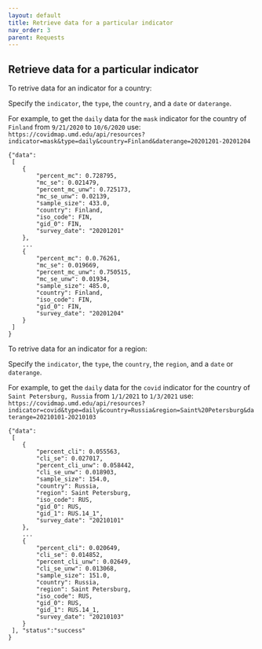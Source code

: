 ```yaml
---
layout: default
title: Retrieve data for a particular indicator
nav_order: 3
parent: Requests
---
```


## Retrieve data for a particular indicator
To retrive data for an indicator for a country:

Specify the `indicator`, the `type`, the `country`, and a `date` or `daterange`.

For example, to get the `daily` data for the `mask` indicator for the country of `Finland` from `9/21/2020` to `10/6/2020` use:
`https://covidmap.umd.edu/api/resources?indicator=mask&type=daily&country=Finland&daterange=20201201-20201204`

```
{"data":
 [
    {
        "percent_mc": 0.728795,
        "mc_se": 0.021479,
		"percent_mc_unw": 0.725173,
		"mc_se_unw": 0.02139,
		"sample_size": 433.0,
		"country": Finland,
		"iso_code": FIN,
		"gid_0": FIN,
		"survey_date": "20201201"
    },
	...
    {
        "percent_mc": 0.0.76261,
        "mc_se": 0.019669,
		"percent_mc_unw": 0.750515,
		"mc_se_unw": 0.01934,
		"sample_size": 485.0,
		"country": Finland,
		"iso_code": FIN,
		"gid_0": FIN,
		"survey_date": "20201204"
	}
 ]
}
```

To retrive data for an indicator for a region:

Specify the `indicator`, the `type`, the `country`, the `region`, and a `date` or `daterange`.

For example, to get the `daily` data for the `covid` indicator for the country of `Saint Petersburg, Russia` from `1/1/2021` to `1/3/2021` use:
`https://covidmap.umd.edu/api/resources?indicator=covid&type=daily&country=Russia&region=Saint%20Petersburg&daterange=20210101-20210103`
```
{"data":
 [
    {
        "percent_cli": 0.055563,
        "cli_se": 0.027017,
		"percent_cli_unw": 0.058442,
		"cli_se_unw": 0.018903,
		"sample_size": 154.0,
		"country": Russia,
		"region": Saint Petersburg,
		"iso_code": RUS,
		"gid_0": RUS,
		"gid_1": RUS.14_1",
		"survey_date": "20210101"
    },
	...
    {
        "percent_cli": 0.020649,
        "cli_se": 0.014852,
		"percent_cli_unw": 0.02649,
		"cli_se_unw": 0.013068,
		"sample_size": 151.0,
		"country": Russia,
		"region": Saint Petersburg,
		"iso_code": RUS,
		"gid_0": RUS,
		"gid_1": RUS.14_1,
		"survey_date": "20210103"
	}
 ], "status":"success"
}
```